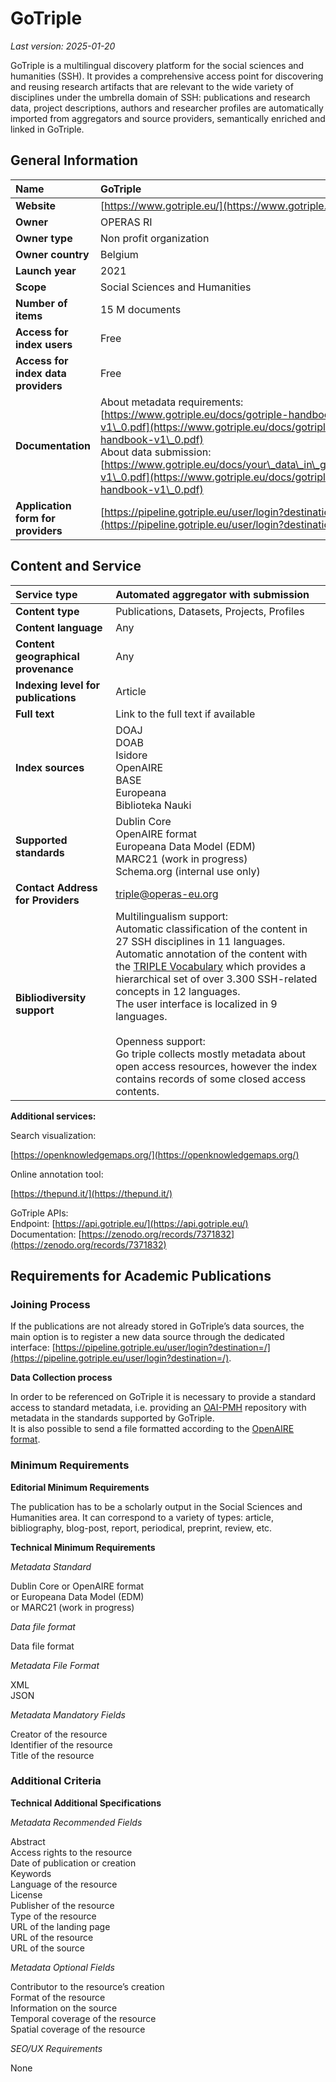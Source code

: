 # GoTriple

*Last version: 2025-01-20*

GoTriple is a multilingual discovery platform for the social sciences and humanities (SSH). It provides a comprehensive access point for discovering and reusing research artifacts that are relevant to the wide variety of disciplines under the umbrella domain of SSH: publications and research data, project descriptions, authors and researcher profiles are automatically imported from aggregators and source providers, semantically enriched and linked in GoTriple.

## General Information

| Name | GoTriple |
| :---- | :---- |
| **Website** | [https://www.gotriple.eu/](https://www.gotriple.eu/)  |
| **Owner** | OPERAS RI |
| **Owner type** | Non profit organization |
| **Owner country** | Belgium |
| **Launch year** | 2021 |
| **Scope** | Social Sciences and Humanities |
| **Number of items** | 15 M documents |
| **Access for index users** | Free |
| **Access for index data providers** | Free |
| **Documentation** | About metadata requirements: <br> [https://www.gotriple.eu/docs/gotriple-handbook-v1\_0.pdf](https://www.gotriple.eu/docs/gotriple-handbook-v1\_0.pdf) <br> About data submission: <br> [https://www.gotriple.eu/docs/your\_data\_in\_gotriple-v1\_0.pdf](https://www.gotriple.eu/docs/gotriple-handbook-v1\_0.pdf)|
| **Application form for providers** | [https://pipeline.gotriple.eu/user/login?destination=/](https://pipeline.gotriple.eu/user/login?destination=/) |

## Content and Service

| Service type | Automated aggregator with submission |
| :---- | :---- |
| **Content type** | Publications, Datasets, Projects, Profiles |
| **Content language** | Any |
| **Content geographical provenance** | Any |
| **Indexing level for publications** | Article  |
| **Full text** | Link to the full text if available |
| **Index sources** | DOAJ <br/>DOAB <br/>Isidore <br/>OpenAIRE <br/>BASE <br/>Europeana <br/>Biblioteka Nauki |
| **Supported standards** | Dublin Core <br/>OpenAIRE format <br/>Europeana Data Model (EDM) <br/>MARC21 (work in progress) <br/>Schema.org (internal use only) |
| **Contact Address for Providers** |triple@operas-eu.org |
| **Bibliodiversity support** |Multilingualism support: <br/>Automatic classification of the content in 27 SSH disciplines in 11 languages. <br />Automatic annotation of the content with the [TRIPLE Vocabulary](https://www.semantics.gr/authorities/vocabularies/SSH-LCSH/?language=en) which provides a hierarchical set of over 3.300 SSH-related concepts in 12 languages.<br /> The user interface is localized in 9 languages.<br/><br/>Openness support: <br/>Go triple collects mostly metadata about open access resources, however the index contains records of some closed access contents.   |

**Additional services:**

Search visualization: 

[https://openknowledgemaps.org/](https://openknowledgemaps.org/)  
    
Online annotation tool: 

[https://thepund.it/](https://thepund.it/)   
    
GoTriple APIs: <br>
Endpoint: [https://api.gotriple.eu/](https://api.gotriple.eu/) <br>
Documentation: [https://zenodo.org/records/7371832](https://zenodo.org/records/7371832) 

## Requirements for Academic Publications

### Joining Process

If the publications are not already stored in GoTriple’s data sources, the main option is to register a new data source through the dedicated interface: [https://pipeline.gotriple.eu/user/login?destination=/](https://pipeline.gotriple.eu/user/login?destination=/). 

**Data Collection process**

In order to be referenced on GoTriple it is necessary to provide a standard access to standard metadata, i.e. providing an [OAI-PMH](https://en.wikipedia.org/wiki/Open\_Archives\_Initiative\_Protocol\_for\_Metadata\_Harvesting) repository with metadata in the standards supported by GoTriple.   
It is also possible to send a file formatted according to the [OpenAIRE format](https://openaire-guidelines-for-literature-repository-managers.readthedocs.io/en/v4.0.0/).

### Minimum Requirements

**Editorial Minimum Requirements**

The publication has to be a scholarly output in the Social Sciences and Humanities area. It can correspond to a variety of types: article, bibliography, blog-post, report, periodical, preprint, review, etc.

**Technical Minimum Requirements**

*Metadata Standard* 

Dublin Core
or OpenAIRE format  
or Europeana Data Model (EDM)  
or MARC21 (work in progress)

*Data file format*

Data file format

*Metadata File Format* 

XML  
JSON

*Metadata Mandatory Fields*

Creator of the resource  
Identifier of the resource  
Title of the resource

### Additional Criteria

**Technical Additional Specifications** 

*Metadata Recommended Fields*

Abstract  
Access rights to the resource  
Date of publication or creation  
Keywords  
Language of the resource  
License  
Publisher of the resource  
Type of the resource  
URL of the landing page  
URL of the resource  
URL of the source

*Metadata Optional Fields*

Contributor to the resource’s creation   
Format of the resource   
Information on the source  
Temporal coverage of the resource  
Spatial coverage of the resource

*SEO/UX Requirements*

None
